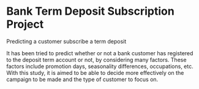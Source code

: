 # Bank Term Deposit Subscription Project
 Predicting a customer subscribe a term deposit 

It has been tried to predict whether or not a bank customer has registered to the deposit term account or not, by considering many factors. These factors include promotion days, seasonality differences, occupations, etc. With this study, it is aimed to be able to decide more effectively on the campaign to be made and the type of customer to focus on.
